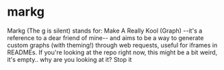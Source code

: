 # markg
Markg (The g is silent) stands for: Make A Really Kool (Graph) --it's a reference to a dear friend of mine-- and aims to be a way to generate custom graphs (with theming!) through web requests, useful for iframes in READMEs.
If you're looking at the repo right now, this might be a bit weird, it's empty.. why are you looking at it? Stop it


